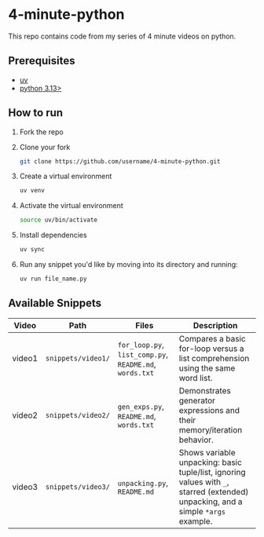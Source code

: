 # 4-minute-python

This repo contains code from my series of 4 minute videos on python.

## Prerequisites

- [uv](https://github.com/astral-sh/uv?tab=readme-ov-file#installation)
- [python 3.13>](https://www.python.org/downloads/)

## How to run

1. Fork the repo
1. Clone your fork

    ```sh
    git clone https://github.com/username/4-minute-python.git
    ```

1. Create a virtual environment

    ```sh
    uv venv
    ```

1. Activate the virtual environment

    ```sh
    source uv/bin/activate
    ```

1. Install dependencies

    ```sh
    uv sync
    ```

1. Run any snippet you'd like by moving into its directory and running:

    ```sh
    uv run file_name.py
    ```

## Available Snippets

| Video  | Path                 | Files                                                         | Description |
|--------|----------------------|---------------------------------------------------------------|-------------|
| video1 | `snippets/video1/`   | `for_loop.py`, `list_comp.py`, `README.md`, `words.txt`       | Compares a basic for-loop versus a list comprehension using the same word list. |
| video2 | `snippets/video2/`   | `gen_exps.py`, `README.md`, `words.txt`                       | Demonstrates generator expressions and their memory/iteration behavior. |
| video3 | `snippets/video3/`   | `unpacking.py`, `README.md`                                   | Shows variable unpacking: basic tuple/list, ignoring values with `_`, starred (extended) unpacking, and a simple `*args` example. |
